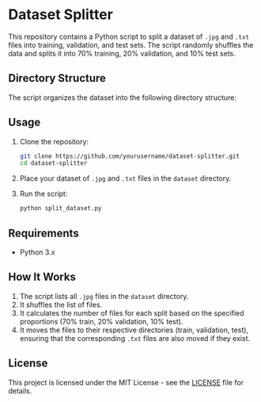 # Dataset Splitter

This repository contains a Python script to split a dataset of `.jpg` and `.txt` files into training, validation, and test sets. The script randomly shuffles the data and splits it into 70% training, 20% validation, and 10% test sets.

## Directory Structure

The script organizes the dataset into the following directory structure:



## Usage

1. Clone the repository:
    ```bash
    git clone https://github.com/yourusername/dataset-splitter.git
    cd dataset-splitter
    ```

2. Place your dataset of `.jpg` and `.txt` files in the `dataset` directory.

3. Run the script:
    ```bash
    python split_dataset.py
    ```

## Requirements

- Python 3.x

## How It Works

1. The script lists all `.jpg` files in the `dataset` directory.
2. It shuffles the list of files.
3. It calculates the number of files for each split based on the specified proportions (70% train, 20% validation, 10% test).
4. It moves the files to their respective directories (train, validation, test), ensuring that the corresponding `.txt` files are also moved if they exist.

## License

This project is licensed under the MIT License - see the [LICENSE](LICENSE) file for details.

